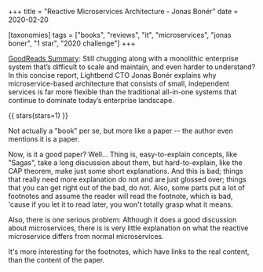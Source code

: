 +++
title = "Reactive Microservices Architecture - Jonas Bonér"
date = 2020-02-20

[taxonomies]
tags = ["books", "reviews", "it", "microservices", "jonas boner", "1 star",
"2020 challenge"]
+++

[GoodReads Summary](https://www.goodreads.com/book/show/29630482-reactive-microservices-architecture):
Still chugging along with a monolithic enterprise system that’s difficult to
scale and maintain, and even harder to understand? In this concise report,
Lightbend CTO Jonas Bonér explains why microservice-based architecture that
consists of small, independent services is far more flexible than the
traditional all-in-one systems that continue to dominate today’s enterprise
landscape.

<!-- more -->

{{ stars(stars=1) }}

Not actually a "book" per se, but more like a paper -- the author even
mentions it is a paper.

Now, is it a good paper? Well... Thing is, easy-to-explain concepts, like
"Sagas", take a long discussion about them, but hard-to-explain, like the CAP
theorem, make just some short explanations. And this is bad; things that
really need more explanation do not and are just glossed over; things that you
can get right out of the bad, do not. Also, some parts put a lot of footnotes
and assume the reader will read the footnote, which is bad, 'cause if you let
it to read later, you won't totally grasp what it means.

Also, there is one serious problem: Although it does a good discussion about
microservices, there is is very little explanation on what the reactive
microservice differs from normal microservices.

It's more interesting for the footnotes, which have links to the real content,
than the content of the paper.
